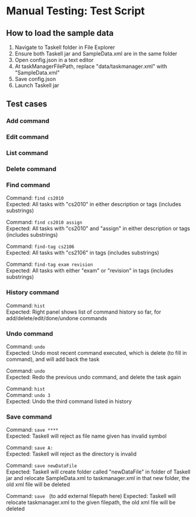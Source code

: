 # Manual Testing: Test Script
## How to load the sample data
1. Navigate to Taskell folder in File Explorer
2. Ensure both Taskell jar and SampleData.xml are in the same folder
3. Open config.json in a text editor
4. At taskManagerFilePath, replace "data/taskmanager.xml" with "SampleData.xml"
5. Save config.json
6. Launch Taskell jar

## Test cases
### Add command

### Edit command

### List command

### Delete command

### Find command
Command: `find cs2010` <br>
Expected: All tasks with "cs2010" in either description or tags (includes substrings)

Command: `find cs2010 assign` <br>
Expected: All tasks with "cs2010" and "assign" in either description or tags (includes substrings)

Command: `find-tag cs2106`<br>
Expected: All tasks with "cs2106" in tags (includes substrings)

Command: `find-tag exam revision`<br>
Expected: All tasks with either "exam" or "revision" in tags (includes substrings)

### History command
Command: `hist`<br>
Expected: Right panel shows list of command history so far, for add/delete/edit/done/undone commands

### Undo command
Command: `undo` <br>
Expected: Undo most recent command executed, which is delete (to fill in command), and will add back the task

Command: `undo` <br>
Expected: Redo the previous undo command, and delete the task again

Command: `hist`<br>
Command: `undo 3` <br>
Expected: Undo the third command listed in history

### Save command
Command: `save ****` <br>
Expected: Taskell will reject as file name given has invalid symbol

Command: `save A:` <br>
Expected: Taskell will reject as the directory is invalid

Command: `save newDataFile` <br>
Expected: Taskell will create folder called "newDataFile" in folder of Taskell jar and relocate SampleData.xml to taskmanager.xml in that new folder, the old xml file will be deleted

Command: `save ` (to add external filepath here)
Expected: Taskell will relocate taskmanager.xml to the given filepath, the old xml file will be deleted
